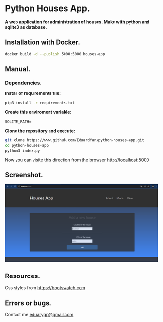# Python Houses App.

__A web application for administration of houses. Make with python and sqlite3 as database.__


## Installation with Docker.

```bash
docker build -d --publish 5000:5000 houses-app
```

## Manual.

### Dependencies.

__Install of requirements file:__

```bash
pip3 install -r requirements.txt
```

__Create this enviroment variable:__

```txt
SQLITE_PATH=
```

__Clone the repository and execute:__

```bash
git clone https://www.github.com/EduardYan/python-houses-app.git
cd python-houses-app
python3 index.py

```

Now you can visite this direction from the browser <a href="http://localhost:5000" target="_blank" >http://localhost:5000</a>


## Screenshot.
![screenshot](./doc/screenshot.png)

## Resources.
Css styles from <a href="https://bootswatch.com/" target="_blank">https://bootswatch.com</a>

## Errors or bugs.
Contact me <a href="mailto:eduarygp@gmail.com">eduarygp@gmail.com</a>